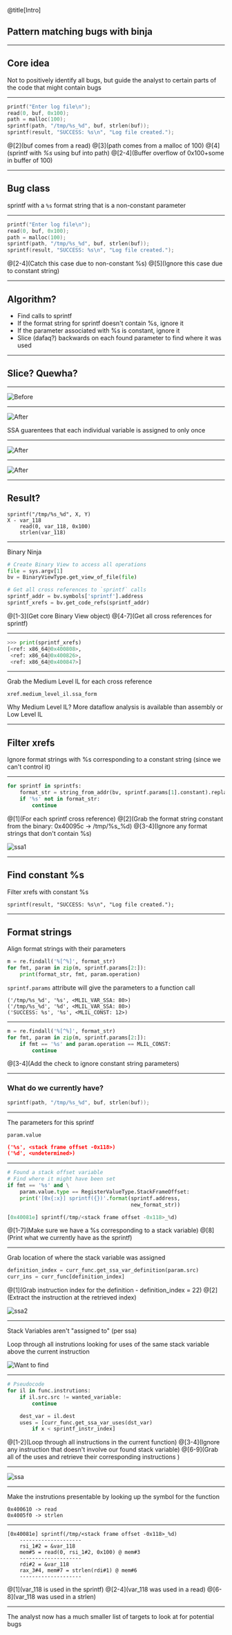 @title[Intro]
## Pattern matching bugs with binja
---

## Core idea
Not to positively identify all bugs, but guide the analyst to certain parts of the code that might contain bugs

---

```c
printf("Enter log file\n");
read(0, buf, 0x100);
path = malloc(100);
sprintf(path, "/tmp/%s_%d", buf, strlen(buf));
sprintf(result, "SUCCESS: %s\n", "Log file created.");
```

@[2](buf comes from a read)
@[3](path comes from a malloc of 100)
@[4](sprintf with _%s_ using buf into path)
@[2-4](Buffer overflow of 0x100+some in buffer of 100)

---
## Bug class

sprintf with a `%s` format string that is a non-constant parameter

---

```c
printf("Enter log file\n");
read(0, buf, 0x100);
path = malloc(100);
sprintf(path, "/tmp/%s_%d", buf, strlen(buf));
sprintf(result, "SUCCESS: %s\n", "Log file created.");
```

@[2-4](Catch this case due to non-constant %s)
@[5](Ignore this case due to constant string)

---

## Algorithm?

* Find calls to sprintf
* If the format string for sprintf doesn't contain %s, ignore it
* If the parameter associated with %s is constant, ignore it
* Slice (dafaq?) backwards on each found parameter to find where it was used

---

## Slice? Quewha?

---

![Before](./before_ssa.png)

---
![After](./after_ssa1.png)

SSA guarentees that each individual variable is assigned to only once

---
![After](./after_ssa2.png)

---
![After](./after_ssa3.png)

---
## Result?

```
sprintf("/tmp/%s_%d", X, Y)
X - var_118
    read(0, var_118, 0x100)
    strlen(var_118)
```

---

Binary Ninja

```python
# Create Binary View to access all operations
file = sys.argv[1]
bv = BinaryViewType.get_view_of_file(file)

# Get all cross references to `sprintf` calls
sprintf_addr = bv.symbols['sprintf'].address
sprintf_xrefs = bv.get_code_refs(sprintf_addr)
```
@[1-3](Get core Binary View object)
@[4-7](Get all cross references for sprintf)

---
```python
>>> print(sprintf_xrefs)
[<ref: x86_64@0x400808>, 
 <ref: x86_64@0x400826>, 
 <ref: x86_64@0x400847>]
```

---
Grab the Medium Level IL for each cross reference

```
xref.medium_level_il.ssa_form
```

Why Medium Level IL? More dataflow analysis is available than assembly or Low Level IL

---
## Filter xrefs
Ignore format strings with %s corresponding to a constant string (since we can't control it)

---
```python
for sprintf in sprintfs:
    format_str = string_from_addr(bv, sprintf.params[1].constant).replace('\n', '')
    if '%s' not in format_str:
        continue
```

@[1](For each sprintf cross reference)
@[2](Grab the format string constant from the binary: 0x40095c -> /tmp/%s_%d)
@[3-4](Ignore any format strings that don't contain %s)

![ssa1](./after_ssa1.png)

---
## Find constant %s 
Filter xrefs with constant %s

```
sprintf(result, "SUCCESS: %s\n", "Log file created.");
```

---
## Format strings

Align format strings with their parameters

```python
m = re.findall('%[^%]', format_str)
for fmt, param in zip(m, sprintf.params[2:]):
    print(format_str, fmt, param.operation)
```

`sprintf.params` attribute will give the parameters to a function call

``` 
('/tmp/%s_%d', '%s', <MLIL_VAR_SSA: 80>)
('/tmp/%s_%d', '%d', <MLIL_VAR_SSA: 80>)
('SUCCESS: %s', '%s', <MLIL_CONST: 12>)
```


---
```python
m = re.findall('%[^%]', format_str)
for fmt, param in zip(m, sprintf.params[2:]):
    if fmt == '%s' and param.operation == MLIL_CONST:
        continue
```
@[3-4](Add the check to ignore constant string parameters)

---
### What do we currently have?

```c
sprintf(path, "/tmp/%s_%d", buf, strlen(buf));
```

---

The parameters for this sprintf

```
param.value
```

```json
('%s', <stack frame offset -0x118>)
('%d', <undetermined>)
```

---

```python
# Found a stack offset variable
# Find where it might have been set
if fmt == '%s' and \
    param.value.type == RegisterValueType.StackFrameOffset:
    print('[0x{:x}] sprintf({})'.format(sprintf.address, 
                                        new_format_str))

[0x40081e] sprintf(/tmp/<stack frame offset -0x118>_%d)
```

@[1-7](Make sure we have a %s corresponding to a stack variable)
@[8](Print what we currently have as the sprintf)

---
Grab location of where the stack variable was assigned

```python
definition_index = curr_func.get_ssa_var_definition(param.src) 
curr_ins = curr_func[definition_index]
```

@[1](Grab instruction index for the definition - definition_index = 22)
@[2](Extract the instruction at the retrieved index)

![ssa2](./after_ssa1.png)

---
Stack Variables aren't "assigned to" (per ssa)

Loop through all instrutions looking for uses of the same stack variable above the current instruction

![Want to find](variables.png)

---
```python
# Pseudocode
for il in func.instrutions:
    if il.src.src != wanted_variable:
        continue

    dest_var = il.dest
    uses = [curr_func.get_ssa_var_uses(dst_var) 
        if x < sprintf_instr_index]
```

@[1-2](Loop through all instructions in the current function)
@[3-4](Ignore any instruction that doesn't involve our found stack variable)
@[6-9](Grab all of the uses and retrieve their corresponding instructions )

---
![ssa](./after_ssa3.png)

---
Make the instrutions presentable by looking up the symbol for the function

```
0x400610 -> read
0x4005f0 -> strlen
```

---
```
[0x40081e] sprintf(/tmp/<stack frame offset -0x118>_%d)
    --------------------
    rsi_1#2 = &var_118
    mem#5 = read(0, rsi_1#2, 0x100) @ mem#3
    --------------------
    rdi#2 = &var_118
    rax_3#4, mem#7 = strlen(rdi#1) @ mem#6
    --------------------
```

@[1](var_118 is used in the sprintf)
@[2-4](var_118 was used in a read)
@[6-8](var_118 was used in a strlen)

---
The analyst now has a much smaller list of targets to look at for potential bugs
